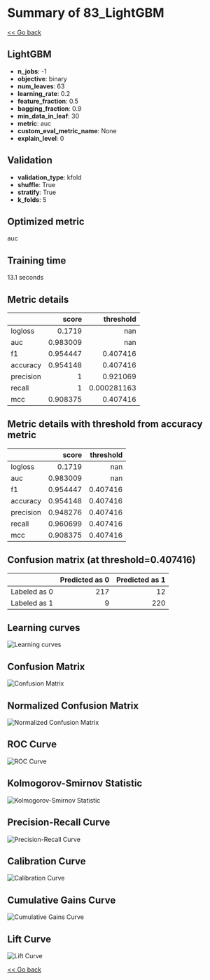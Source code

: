 # Summary of 83_LightGBM

[<< Go back](../README.md)


## LightGBM
- **n_jobs**: -1
- **objective**: binary
- **num_leaves**: 63
- **learning_rate**: 0.2
- **feature_fraction**: 0.5
- **bagging_fraction**: 0.9
- **min_data_in_leaf**: 30
- **metric**: auc
- **custom_eval_metric_name**: None
- **explain_level**: 0

## Validation
 - **validation_type**: kfold
 - **shuffle**: True
 - **stratify**: True
 - **k_folds**: 5

## Optimized metric
auc

## Training time

13.1 seconds

## Metric details
|           |    score |     threshold |
|:----------|---------:|--------------:|
| logloss   | 0.1719   | nan           |
| auc       | 0.983009 | nan           |
| f1        | 0.954447 |   0.407416    |
| accuracy  | 0.954148 |   0.407416    |
| precision | 1        |   0.921069    |
| recall    | 1        |   0.000281163 |
| mcc       | 0.908375 |   0.407416    |


## Metric details with threshold from accuracy metric
|           |    score |   threshold |
|:----------|---------:|------------:|
| logloss   | 0.1719   |  nan        |
| auc       | 0.983009 |  nan        |
| f1        | 0.954447 |    0.407416 |
| accuracy  | 0.954148 |    0.407416 |
| precision | 0.948276 |    0.407416 |
| recall    | 0.960699 |    0.407416 |
| mcc       | 0.908375 |    0.407416 |


## Confusion matrix (at threshold=0.407416)
|              |   Predicted as 0 |   Predicted as 1 |
|:-------------|-----------------:|-----------------:|
| Labeled as 0 |              217 |               12 |
| Labeled as 1 |                9 |              220 |

## Learning curves
![Learning curves](learning_curves.png)
## Confusion Matrix

![Confusion Matrix](confusion_matrix.png)


## Normalized Confusion Matrix

![Normalized Confusion Matrix](confusion_matrix_normalized.png)


## ROC Curve

![ROC Curve](roc_curve.png)


## Kolmogorov-Smirnov Statistic

![Kolmogorov-Smirnov Statistic](ks_statistic.png)


## Precision-Recall Curve

![Precision-Recall Curve](precision_recall_curve.png)


## Calibration Curve

![Calibration Curve](calibration_curve_curve.png)


## Cumulative Gains Curve

![Cumulative Gains Curve](cumulative_gains_curve.png)


## Lift Curve

![Lift Curve](lift_curve.png)



[<< Go back](../README.md)
